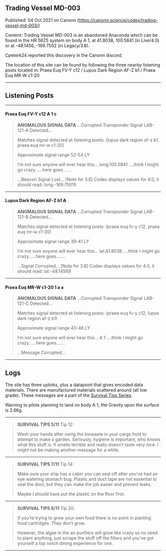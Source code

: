 ## Trading Vessel MD-003

Published: 04 Oct 2021 on Canonn (https://canonn.science/codex/trading-vessel-md-003/)

Content: Trading Vessel MD-003 is an abandoned Anaconda which can be found in the HR 5625 system on body A 1, at 41.8038, 100.5841 (in Live/4.0) or at -48.1456, -169.7502 (in Legacy/3.8).

Cpeterk24 reported this discovery in the Canonn discord.

The location of this site can be found by following the three nearby listening posts located in:
Praea Euq FV-Y c12 / Lupus Dark Region AF-Z b1 / Praea Euq MR-W c1-20

* * *

## Listening Posts

* * *

#### Praea Euq FV-Y c12 A 1 c

> 
> **ANOMALOUS SIGNAL DATA**
> …Corrupted Transponder Signal LAB-121-A Detected…
> 
> Matches signal detected at listening posts: (lupus dark region af-z b1, praea euq mr-w c1-20)
> 
> Approximate signal range 52-54 LY
> 
> I’m not sure anyone will ever hear this… long:100.5841 ….think I might go crazy……here goes…….
> 
> …Beacon Signal Lost…
> [Note for 3.8] Codex displays values for 4.0, it should read: long:-169.75015

* * *

#### Lupus Dark Region AF-Z b1 A

> 
> **ANOMALOUS SIGNAL DATA**
> …Corrupted Transponder Signal LAB-121-B Detected…
> 
> Matches signal detected at listening posts: (praea euq fv-y c12, praea euq mr-w c1-20)
> 
> Approximate signal range 39-41 LY
> 
> I’m not sure anyone will ever hear this… lat:41.8038 ….think I might go crazy……here goes…….
> 
> …Signal Corrupted…
> [Note for 3.8] Codex displays values for 4.0, it should read: lat:-48.14569

* * *

#### Praea Euq MR-W c1-20 1 a a

> 
> **ANOMALOUS SIGNAL DATA**
> …Corrupted Transponder Signal LAB-121-C Detected…
> 
> Matches signal detected at listening posts: (praea euq fv-y c12, lupus dark region af-z b1)
> 
> Approximate signal range 43-46 LY
> 
> I’m not sure anyone will ever hear this… A 1 ….think I might go crazy……here goes…….
> 
> …Message Corrupted…

* * *

## Logs

The site has three uplinks, plus a datapoint that gives encoded data materials. There are manufactured materials scattered around (all low grade). These messages are a part of the [Survival Tips Series](https://canonn.science/codex/survival-tips-series/).

Warning to pilots planning to land on body A 1, the Gravity upon the surface is 2.66g.

* * *

> 
> **SURVIVAL TIPS 5/11**
> Tip 12:
> 
> Wash your hands after using the biowaste in your cargo hold to attempt to make a garden. Seriously, hygiene is important, who knows what this stuff is. It smells terrible and really doesn’t taste very nice. I might not be making another message for a while.

* * *

> 
> **SURVIVAL TIPS 7/11**
> Tip 14:
> 
> Make sure your ship has a cabin you can seal off after you’ve had an eye watering stomach bug. Plastic and duct tape are not essential to seal the door, but they can make the job easier and prevent leaks.
> 
> Maybe I should have put the plastic on the floor first.

* * *

> 
> **SURVIVAL TIPS 8/11**
> Tip 20:
> 
> If you’re trying to grow your own food there is no point in planting food cartridges. They don’t grow.
> 
> However, the algae in the air purifiers will grow like crazy so no need to plant anything, just scrape the stuff off the filters and you’ve got yourself a top notch dining experience for one.

* * *